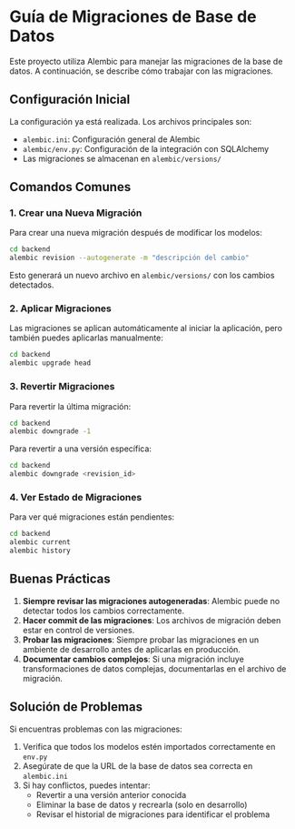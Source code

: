 # Guía de Migraciones de Base de Datos

Este proyecto utiliza Alembic para manejar las migraciones de la base de datos. A continuación, se describe cómo trabajar con las migraciones.

## Configuración Inicial

La configuración ya está realizada. Los archivos principales son:
- `alembic.ini`: Configuración general de Alembic
- `alembic/env.py`: Configuración de la integración con SQLAlchemy
- Las migraciones se almacenan en `alembic/versions/`

## Comandos Comunes

### 1. Crear una Nueva Migración

Para crear una nueva migración después de modificar los modelos:

```bash
cd backend
alembic revision --autogenerate -m "descripción del cambio"
```

Esto generará un nuevo archivo en `alembic/versions/` con los cambios detectados.

### 2. Aplicar Migraciones

Las migraciones se aplican automáticamente al iniciar la aplicación, pero también puedes aplicarlas manualmente:

```bash
cd backend
alembic upgrade head
```

### 3. Revertir Migraciones

Para revertir la última migración:

```bash
cd backend
alembic downgrade -1
```

Para revertir a una versión específica:

```bash
cd backend
alembic downgrade <revision_id>
```

### 4. Ver Estado de Migraciones

Para ver qué migraciones están pendientes:

```bash
cd backend
alembic current
alembic history
```

## Buenas Prácticas

1. **Siempre revisar las migraciones autogeneradas**: Alembic puede no detectar todos los cambios correctamente.
2. **Hacer commit de las migraciones**: Los archivos de migración deben estar en control de versiones.
3. **Probar las migraciones**: Siempre probar las migraciones en un ambiente de desarrollo antes de aplicarlas en producción.
4. **Documentar cambios complejos**: Si una migración incluye transformaciones de datos complejas, documentarlas en el archivo de migración.

## Solución de Problemas

Si encuentras problemas con las migraciones:

1. Verifica que todos los modelos estén importados correctamente en `env.py`
2. Asegúrate de que la URL de la base de datos sea correcta en `alembic.ini`
3. Si hay conflictos, puedes intentar:
   - Revertir a una versión anterior conocida
   - Eliminar la base de datos y recrearla (solo en desarrollo)
   - Revisar el historial de migraciones para identificar el problema 